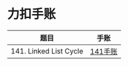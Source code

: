 # 力扣手账

| 题目        | 手账           | 
| ------------- |:-------------:| 
| 141. Linked List Cycle   | [141手账]() | 
